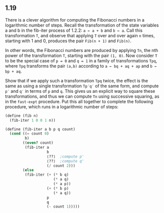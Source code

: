 ## 1.19

There is a clever algorithm for computing the Fibonacci numbers in a logarithmic number of steps. Recall the transformation of the state variables a and b in the fib-iter process of 1.2.2: `a ← a + b` and `b ← a`. Call this transformation `T`, and observe that applying `T` over and over again `n` times, starting with 1 and 0, produces the pair `Fib(n + 1)` and `Fib(n)`.

In other words, the Fibonacci numbers are produced by applying `Tn`, the nth power of the transformation `T`, starting with the pair `(1, 0)`. Now consider `T` to be the special case of `p = 0` and `q = 1` in a family of transformations `Tpq`, where `Tpq` transforms the pair `(a,b)` according to `a ← bq + aq + ap` and `b ← bp + aq`.

Show that if we apply such a transformation `Tpq` twice, the effect is the same as using a single transformation `Tp′q′` of the same form, and compute `p′` and `q′` in terms of `p` and `q`. This gives us an explicit way to square these transformations, and thus we can compute `Tn` using successive squaring, as in the `fast-expt` procedure. Put this all together to complete the following procedure, which runs in a logarithmic number of steps:

```scm
(define (fib n)
  (fib-iter 1 0 0 1 n))

(define (fib-iter a b p q count)
  (cond ((= count 0) 
         b)
        ((even? count)
         (fib-iter a
                   b
                   ⟨??⟩  ;compute p'
                   ⟨??⟩  ;compute q'
                   (/ count 2)))
        (else 
         (fib-iter (+ (* b q) 
                      (* a q) 
                      (* a p))
                   (+ (* b p) 
                      (* a q))
                   p
                   q
                   (- count 1)))))
```